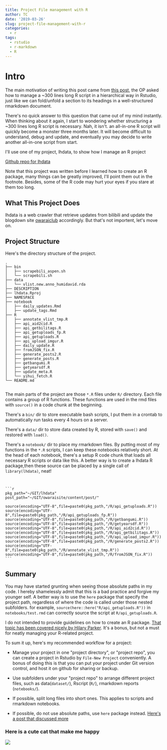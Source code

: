 ```yaml
---
title: Project File management with R
author: TC
date: '2019-03-26'
slug: project-file-management-with-r
categories:
  - r
tags:
  - rstudio
  - r-markdown
  - R
---
```


# Intro

The main motivation of writing this post came from [this post](https://d.cosx.org/d/420539-r-studio), the OP asked how to manage a ~300 lines long R script in a hierarchical way in Rstudio, just like we can fold/unfold a section to its headings in a well-structured rmarkdown document.

There's no quick answer to this question that came out of my mind instantly. When  thinking about it again, I start to wondering whether structuring a ~300 lines long R script is necessary. Nah, it isn't. an all-in-one R script will quickly become a monster three months later. It will become difficult to understand, debug and update, and eventually you may decide to write another all-in-one script from start.

I'll use one of my project, lhdata, to show how I manage an R project

[Github repo for lhdata](https://github.com/tcgriffith/lhdata)

Note that this project was written before I learned how to create an R package, many things can be greatly improved, I'll point them out in the footnote. Besides, some of the R code may hurt your eyes if you stare at them too long.

## What This Project Does

lhdata is a web crawler that retrieve updates from bilibili and update the blogdown site [owaraiclub](https://owaraiclub.com) accordingly.
But that's not importent, let's move on.

## Project Structure

Here's the directory structure of the project.

```
.
├── bin
│   ├── scrapebili_aspen.sh
│   └── scrapebili.sh
├── data
│   └── vlist.new.anno_humidavid.rda
├── DESCRIPTION
├── lhdata.Rproj
├── NAMESPACE
├── notebook
│   ├── daily_updates.Rmd
│   ├── update_tags.Rmd
├── R
│   ├── annotate_vlist_tmp.R
│   ├── api_aid2cid.R
│   ├── api_getbilitags.R
│   ├── api_getuploads_fp.R
│   ├── api_getuploads.R
│   ├── api_upload_imgur.R
│   ├── daily_update.R
│   ├── fromJSON_fix.R
│   ├── generate_posts2.R
│   ├── generate_posts.R
│   ├── getbangumi.R
│   ├── getyearsdf.R
│   ├── update_meta.R
│   └── yihui_fetch.R
└── README.md


```

The main parts of the project are those `*.R` files under `R/` directory. Each file contains a group of R functions. These functions are used in the rmd files with `source()` in a code chunk at the beginning.

There's a `bin/` dir to store executable bash scripts, I put them in a crontab to automatically run tasks every 4 hours on a server.

There's a `data/` dir to store data created by R, stored with `save()` and restored with
`load()`.

There's a `notebook/` dir to place my rmarkdown files. By putting most of my functions in the `*.R` scripts, I can keep these notebooks relatively short. At the head of each notebook, there's a setup R code chunk that loads all necessary R scripts or data like this. A better way is to create a lhdata R package,then these source can be placed by a single call of `library(lhdata)`, neat!

````


```r
pkg_path="~/GIT/lhdata"
post_path="~/GIT/owaraisite/content/post/"

source(encoding="UTF-8",file=paste0(pkg_path,"/R/api_getuploads.R"))
source(encoding="UTF-8",file=paste0(pkg_path,"/R/api_getuploads_fp.R"))
source(encoding="UTF-8",file=paste0(pkg_path,"/R/getbangumi.R"))
source(encoding="UTF-8",file=paste0(pkg_path,"/R/getyearsdf.R"))
source(encoding="UTF-8",file=paste0(pkg_path,"/R/api_aid2cid.R"))
source(encoding="UTF-8",file=paste0(pkg_path,"/R/api_getbilitags.R"))
source(encoding="UTF-8",file=paste0(pkg_path,"/R/api_upload_imgur.R"))
source(encoding="UTF-8",file=paste0(pkg_path,"/R/generate_posts2.R"))
source(encoding="UTF-8",file=paste0(pkg_path,"/R/annotate_vlist_tmp.R"))
source(encoding="UTF-8",file=paste0(pkg_path,"/R/fromJSON_fix.R"))
```

````

## Summary

You may have started grunting when seeing those absolute paths in my code. I hereby shamelessly admit that this is a bad practice and forgive my younger self. A better way is to use the `here` package that specify the project path, regardless of where the code is called under those nested subfolders. for example, `source(here::here("R/api_getuploads.R"))` in `notebooks/test.rmd` can correctly source the script at `R/api_getuploads.R`.

I do not intended to provide guidelines on how to create an R package. [That topic has been covered nicely by Hilary Parker](https://hilaryparker.com/2014/04/29/writing-an-r-package-from-scratch/). It's a bonus, but not a must for neatly managing your R-related project.

To sum it up, here's my recommended workflow for a project:

- Manage your project in one "project directory", or "project repo", you can create a project in Rstudio by `File-New Project` conveniently. A bonus of doing this is that you can put your project under Git version control, and host it on github for sharing or backup.

- Use subfolders under your "project repo" to arrange different project files, such as data(`dataset/`), Rscript (`R/`), rmarkdown reports (`notebooks/`).

- If possible, split long files into short ones. This applies to scripts and rmarkdown notebooks. 

- If possible, do not use absolute paths, use `here` package instead. [Here's a post that discussed more](https://malco.io/2018/11/05/why-should-i-use-the-here-package/)

### Here is a cute cat that make me happy

![](https://i.imgur.com/uCDHsTR.jpg)
